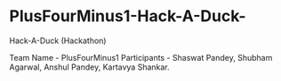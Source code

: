 # PlusFourMinus1-Hack-A-Duck-
Hack-A-Duck (Hackathon)

Team Name - PlusFourMinus1
Participants - Shaswat Pandey, Shubham Agarwal, Anshul Pandey, Kartavya Shankar.
